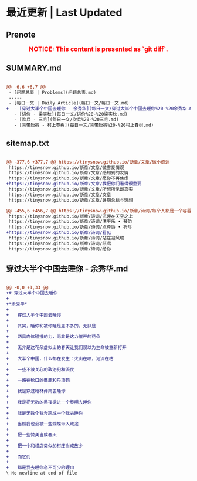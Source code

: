 # 最近更新 | Last Updated

## Prenote

<p style="font-size: larger; font-weight: bold; color: red; text-align: center;">NOTICE: This content is presented as `git diff`.</p>

## SUMMARY.md

```diff

@@ -6,6 +6,7 @@
 - [问题总表 | Problems](问题总表.md)
 -----
 - [每日一文 | Daily Article](每日一文/每日一文.md)
+  - [穿过大半个中国去睡你 - 余秀华](每日一文/穿过大半个中国去睡你%20-%20余秀华.md)
   - [讲价 - 梁实秋](每日一文/讲价%20-%20梁实秋.md)
   - [吹兵 - 三毛](每日一文/吹兵%20-%20三毛.md)
   - [背带短裤 - 村上春树](每日一文/背带短裤%20-%20村上春树.md)
```

## sitemap.txt

```diff

@@ -377,6 +377,7 @@ https://tinysnow.github.io/断章/文章/微小痕迹
 https://tinysnow.github.io/断章/文章/微雪爱情观
 https://tinysnow.github.io/断章/文章/感知到的友情
 https://tinysnow.github.io/断章/文章/愿你不再焦虑
+https://tinysnow.github.io/断章/文章/我把你们看得很重要
 https://tinysnow.github.io/断章/文章/所想所见即真实
 https://tinysnow.github.io/断章/文章/文章
 https://tinysnow.github.io/断章/文章/暑期总结与瑰想

@@ -455,6 +456,7 @@ https://tinysnow.github.io/断章/诗词/每个人都是一个容器
 https://tinysnow.github.io/断章/诗词/沉睡在天空之上
 https://tinysnow.github.io/断章/诗词/清平乐 • 琴韵
 https://tinysnow.github.io/断章/诗词/点绛唇 • 祈珍
+https://tinysnow.github.io/断章/诗词/看见
 https://tinysnow.github.io/断章/诗词/站在迎风坡
 https://tinysnow.github.io/断章/诗词/纸鸢
 https://tinysnow.github.io/断章/诗词/给你
```

## 穿过大半个中国去睡你 - 余秀华.md

```diff

@@ -0,0 +1,33 @@
+# 穿过大半个中国去睡你
+
+*余秀华*
+
+　　穿过大半个中国去睡你
+
+　　其实，睡你和被你睡是差不多的，无非是
+
+　　两具肉体碰撞的力，无非是这力催开的花朵
+
+　　无非是这花朵虚拟出的春天让我们误以为生命被重新打开
+
+　　大半个中国，什么都在发生：火山在喷，河流在枯
+
+　　一些不被关心的政治犯和流民
+
+　　一路在枪口的麋鹿和丹顶鹤
+
+　　我是穿过枪林弹雨去睡你
+
+　　我是把无数的黑夜摁进一个黎明去睡你
+
+　　我是无数个我奔跑成一个我去睡你
+
+　　当然我也会被一些蝴蝶带入歧途
+
+　　把一些赞美当成春天
+
+　　把一个和横店类似的村庄当成故乡
+
+　　而它们
+
+　　都是我去睡你必不可少的理由
\ No newline at end of file
```
